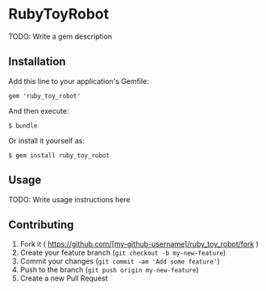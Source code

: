 # RubyToyRobot

TODO: Write a gem description

## Installation

Add this line to your application's Gemfile:

    gem 'ruby_toy_robot'

And then execute:

    $ bundle

Or install it yourself as:

    $ gem install ruby_toy_robot

## Usage

TODO: Write usage instructions here

## Contributing

1. Fork it ( https://github.com/[my-github-username]/ruby_toy_robot/fork )
2. Create your feature branch (`git checkout -b my-new-feature`)
3. Commit your changes (`git commit -am 'Add some feature'`)
4. Push to the branch (`git push origin my-new-feature`)
5. Create a new Pull Request
